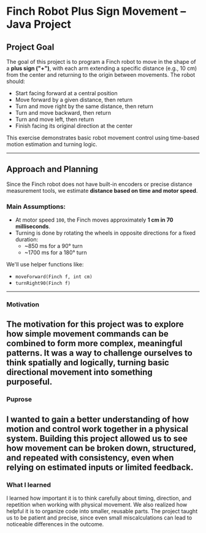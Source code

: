 # Finch Robot Plus Sign Movement – Java Project

## Project Goal

The goal of this project is to program a Finch robot to move in the shape of a **plus sign ("+")**, with each arm extending a specific distance (e.g., 10 cm) from the center and returning to the origin between movements. The robot should:

- Start facing forward at a central position
- Move forward by a given distance, then return
- Turn and move right by the same distance, then return
- Turn and move backward, then return
- Turn and move left, then return
- Finish facing its original direction at the center

This exercise demonstrates basic robot movement control using time-based motion estimation and turning logic.

---

## Approach and Planning

Since the Finch robot does not have built-in encoders or precise distance measurement tools, we estimate **distance based on time and motor speed**.

### Main Assumptions:

- At motor speed `100`, the Finch moves approximately **1 cm in 70 milliseconds**.
- Turning is done by rotating the wheels in opposite directions for a fixed duration:
  - ~850 ms for a 90° turn
  - ~1700 ms for a 180° turn

We'll use helper functions like:

- `moveForward(Finch f, int cm)`
- `turnRight90(Finch f)`

---

### Motivation
The motivation for this project was to explore how simple movement commands can be combined to form more complex, meaningful patterns. It was a way to challenge ourselves to think spatially and logically, turning basic directional movement into something purposeful.
--
### Puprose
I wanted to gain a better understanding of how motion and control work together in a physical system. Building this project allowed us to see how movement can be broken down, structured, and repeated with consistency, even when relying on estimated inputs or limited feedback.
--
### What I learned
I learned how important it is to think carefully about timing, direction, and repetition when working with physical movement. We also realized how helpful it is to organize code into smaller, reusable parts. The project taught us to be patient and precise, since even small miscalculations can lead to noticeable differences in the outcome.


